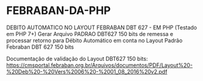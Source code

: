 # FEBRABAN-DA-PHP
DEBITO AUTOMATICO NO LAYOUT FEBRABAN DBT 627 - EM PHP (Testado em PHP 7+)
Gerar Arquivo PADRAO DBT627 150 bits de remessa e processar retorno para Débito Automático em conta no Layout Padrão Febraban DBT 627 150 bits

Documentação de validação do Layout DBT627 150 bits: https://cmsportal.febraban.org.br/Arquivos/documentos/PDF/Layout%20-%20Deb%20-%20Vers%2006%20-%2001_08_2016%20v2.pdf


